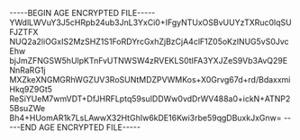 -----BEGIN AGE ENCRYPTED FILE-----
YWdlLWVuY3J5cHRpb24ub3JnL3YxCi0+IFgyNTUxOSBvUUYzTXRuc0lqSUFJZTFX
NUQ2a2liOGxIS2MzSHZ1S1FoRDYrcGxhZjBzCjA4clF1Z05oKzlNUG5vS0JvcEhw
bjJmZFNGSW5hUlpKTnFvUTNWSW4zRVEKLS0tIFA3YXJZeS9Vb3AvQ29ENnRaRG1j
MXZkeXNGMGRhWGZUV3RoSUNtMDZPVWMKos+X0Grvg67d+rd/BdaxxmiHkq9Z9Gt5
ReSiYUeM7wmVDT+DfJHRFLptq59suIDDWw0vdDrWV488a0+ickN+ATNP25BsuZWe
Bh4+HUomAR1k7LsLAwwX32HtGhIw6kDE16Kwi3rbe59qgDBuxkJxGnw=
-----END AGE ENCRYPTED FILE-----
